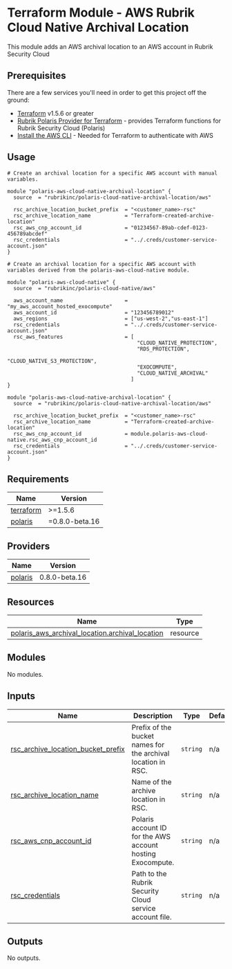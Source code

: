 # Terraform Module - AWS Rubrik Cloud Native Archival Location

This module adds an AWS archival location to an AWS account in Rubrik Security Cloud 

## Prerequisites

There are a few services you'll need in order to get this project off the ground:

- [Terraform](https://www.terraform.io/downloads.html) v1.5.6 or greater
- [Rubrik Polaris Provider for Terraform](https://github.com/rubrikinc/terraform-provider-polaris) - provides Terraform functions for Rubrik Security Cloud (Polaris)
- [Install the AWS CLI](https://docs.aws.amazon.com/cli/latest/userguide/getting-started-install.html) - Needed for Terraform to authenticate with AWS

## Usage

```hcl
# Create an archival location for a specific AWS account with manual variables.

module "polaris-aws-cloud-native-archival-location" {
  source  = "rubrikinc/polaris-cloud-native-archival-location/aws"

  rsc_archive_location_bucket_prefix  = "<customer_name>-rsc"
  rsc_archive_location_name           = "Terraform-created-archive-location"
  rsc_aws_cnp_account_id              = "01234567-89ab-cdef-0123-456789abcdef"
  rsc_credentials                     = "../.creds/customer-service-account.json"
}
```

```hcl
# Create an archival location for a specific AWS account with variables derived from the polaris-aws-cloud-native module.

module "polaris-aws-cloud-native" {
  source  = "rubrikinc/polaris-cloud-native/aws"
  
  aws_account_name                    = "my_aws_account_hosted_exocompute"
  aws_account_id                      = "123456789012"
  aws_regions                         = ["us-west-2","us-east-1"]
  rsc_credentials                     = "../.creds/customer-service-account.json"
  rsc_aws_features                    = [
                                          "CLOUD_NATIVE_PROTECTION",
                                          "RDS_PROTECTION",
                                          "CLOUD_NATIVE_S3_PROTECTION",
                                          "EXOCOMPUTE",
                                          "CLOUD_NATIVE_ARCHIVAL"
                                        ]
}

module "polaris-aws-cloud-native-archival-location" {
  source  = "rubrikinc/polaris-cloud-native-archival-location/aws"

  rsc_archive_location_bucket_prefix  = "<customer_name>-rsc"
  rsc_archive_location_name           = "Terraform-created-archive-location"
  rsc_aws_cnp_account_id              = module.polaris-aws-cloud-native.rsc_aws_cnp_account_id
  rsc_credentials                     = "../.creds/customer-service-account.json"
}
```

<!-- BEGIN_TF_DOCS -->


## Requirements

| Name | Version |
|------|---------|
| <a name="requirement_terraform"></a> [terraform](#requirement\_terraform) | >=1.5.6 |
| <a name="requirement_polaris"></a> [polaris](#requirement\_polaris) | =0.8.0-beta.16 |

## Providers

| Name | Version |
|------|---------|
| <a name="provider_polaris"></a> [polaris](#provider\_polaris) | 0.8.0-beta.16 |

## Resources

| Name | Type |
|------|------|
| [polaris_aws_archival_location.archival_location](https://registry.terraform.io/providers/rubrikinc/polaris/0.8.0-beta.16/docs/resources/aws_archival_location) | resource |

## Modules

No modules.

## Inputs

| Name | Description | Type | Default | Required |
|------|-------------|------|---------|:--------:|
| <a name="input_rsc_archive_location_bucket_prefix"></a> [rsc\_archive\_location\_bucket\_prefix](#input\_rsc\_archive\_location\_bucket\_prefix) | Prefix of the bucket names for the archival location in RSC. | `string` | n/a | yes |
| <a name="input_rsc_archive_location_name"></a> [rsc\_archive\_location\_name](#input\_rsc\_archive\_location\_name) | Name of the archive location in RSC. | `string` | n/a | yes |
| <a name="input_rsc_aws_cnp_account_id"></a> [rsc\_aws\_cnp\_account\_id](#input\_rsc\_aws\_cnp\_account\_id) | Polaris account ID for the AWS account hosting Exocompute. | `string` | n/a | yes |
| <a name="input_rsc_credentials"></a> [rsc\_credentials](#input\_rsc\_credentials) | Path to the Rubrik Security Cloud service account file. | `string` | n/a | yes |

## Outputs

No outputs.


<!-- END_TF_DOCS -->
